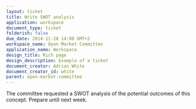 ```yaml
---
layout: ticket
title: Write SWOT analysis
application: workspace
document_type: ticket
folderish: false
due_date: 2014-11-20 14:00 GMT+2
workspace_name: Open Market Committee
application_name: Workspace
design_title: Rich page
design_description: Example of a ticket
document_creator: Adrian White
document_creator_id: white
parent: open-market-committee
---
```


The committee requested a SWOT analysis of the potential outcomes of this concept. Prepare until next week.
